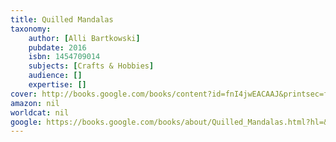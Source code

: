```yaml
---
title: Quilled Mandalas
taxonomy:
	author: [Alli Bartkowski]
	pubdate: 2016
	isbn: 1454709014
	subjects: [Crafts & Hobbies]
	audience: []
	expertise: []
cover: http://books.google.com/books/content?id=fnI4jwEACAAJ&printsec=frontcover&img=1&zoom=1&source=gbs_api
amazon: nil
worldcat: nil
google: https://books.google.com/books/about/Quilled_Mandalas.html?hl=&id=fnI4jwEACAAJ
---
```

